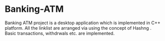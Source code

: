 # Banking-ATM
Banking ATM project is a desktop application which is implemented in C++ platform. All the linklist are arranged via using the concept of Hashng . Basic transactions, withdrwals etc. are implemented.
